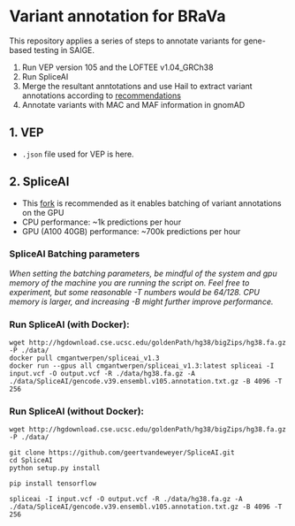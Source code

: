 # Variant annotation for BRaVa
This repository applies a series of steps to annotate variants for gene-based testing in SAIGE.
1. Run VEP version 105 and the LOFTEE v1.04_GRCh38
2. Run SpliceAI
3. Merge the resultant anntotations and use Hail to extract variant annotations according to [recommendations](https://docs.google.com/document/d/11Nnb_nUjHnqKCkIB3SQAbR6fl66ICdeA-x_HyGWsBXM/edit#)
4. Annotate variants with MAC and MAF information in gnomAD

## 1. VEP
- `.json` file used for VEP is here.

## 2. SpliceAI
- This [fork](https://github.com/geertvandeweyer/SpliceAI) is recommended as it enables batching of variant annotations on the GPU 
- CPU performance: ~1k predictions per hour
- GPU (A100 40GB) performance: ~700k predictions per hour

### SpliceAI Batching parameters
*When setting the batching parameters, be mindful of the system and gpu memory of the machine you are running the script on. Feel free to experiment, but some reasonable -T numbers would be 64/128. CPU memory is larger, and increasing -B might further improve performance.*

### Run SpliceAI (with Docker):
```
wget http://hgdownload.cse.ucsc.edu/goldenPath/hg38/bigZips/hg38.fa.gz -P ./data/
docker pull cmgantwerpen/spliceai_v1.3
docker run --gpus all cmgantwerpen/spliceai_v1.3:latest spliceai -I input.vcf -O output.vcf -R ./data/hg38.fa.gz -A ./data/SpliceAI/gencode.v39.ensembl.v105.annotation.txt.gz -B 4096 -T 256
```
### Run SpliceAI (without Docker):
```
wget http://hgdownload.cse.ucsc.edu/goldenPath/hg38/bigZips/hg38.fa.gz -P ./data/

git clone https://github.com/geertvandeweyer/SpliceAI.git
cd SpliceAI
python setup.py install

pip install tensorflow

spliceai -I input.vcf -O output.vcf -R ./data/hg38.fa.gz -A ./data/SpliceAI/gencode.v39.ensembl.v105.annotation.txt.gz -B 4096 -T 256
```
